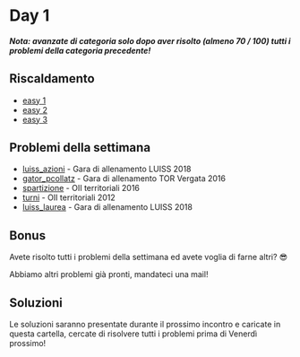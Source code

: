 # Day 1

##### Nota: avanzate di categoria solo dopo aver risolto (almeno 70 / 100) tutti i problemi della categoria precedente!

## Riscaldamento
* [easy 1](https://training.olinfo.it/#/task/easy1/statement)
* [easy 2](https://training.olinfo.it/#/task/easy2/statement)
* [easy 3](https://training.olinfo.it/#/task/easy3/statement)

## Problemi della settimana
* [luiss_azioni](https://training.olinfo.it/#/task/luiss_azioni/statement) - Gara di allenamento LUISS 2018
* [gator_pcollatz](https://training.olinfo.it/#/task/gator_pcollatz/statement) - Gara di allenamento TOR Vergata 2016
* [spartizione](https://training.olinfo.it/#/task/spartizione/statement) - OII territoriali 2016
* [turni](https://training.olinfo.it/#/task/turni/statement) - OII territoriali 2012
* [luiss_laurea](https://training.olinfo.it/#/task/luiss_laurea/statement) - Gara di allenamento LUISS 2018

## Bonus
Avete risolto tutti i problemi della settimana ed avete voglia di farne altri? :sunglasses:

Abbiamo altri problemi già pronti, mandateci una mail!

## Soluzioni
Le soluzioni saranno presentate durante il prossimo incontro e caricate in questa cartella, cercate di risolvere tutti i problemi prima di Venerdì prossimo!
